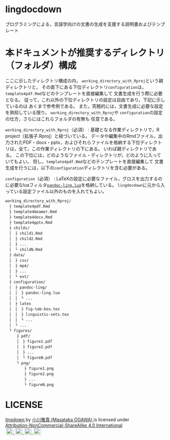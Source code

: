 # lingdocdown
プログラミングによる，言語学向けの文書の生成を支援する説明書およびテンプレート

# 本ドキュメントが推奨するディレクトリ（フォルダ）構成

ここに示したディレクトリ構成の内，
`working_directory_with_Rproj`という親ディレクトリと，
その直下にある下位ディレクトリ`configuration`は，
`template4pdf.Rmd`などのテンプレートを直接編集して
文書生成を行う際に必要となる。
従って，これ以外の下位ディレクトリの設定は自由であり，下記に示しているのは
あくまで参考例である。
また，究極的には，文書生成に必要な設定を熟知している限り，
`working_directory_with_Rproj`や
`configuration`の設定の仕方，さらにはこれらフォルダの有無も
任意である。

`working_directory_with_Rproj`（必須）
: 基礎となる作業ディレクトリで，R project（拡張子.Rproj）と紐づいている。
  データや編集中のRmdファイル，出力されたPDF・docx・pptx，およびそれらファイルを格納する下位ディレクトリは，全て，この作業ディレクトリの下にある。
  いわば親ディレクトリである。
  この下位には，どのようなファイル・ディレクトリが，どのように入っていてもよい。
  但し，`template4pdf.Rmd`などのテンプレートを直接編集して
  文書生成を行うには，以下の`configuration`ディレクトリを含む必要がある。

`configuration`（必須）
: LaTeXの設定に必要なファイル，グロスを出力するのに必要なluaフィルタ[`pandoc-ling.lua`](https://github.com/CLRafaelR/lingdocdown)を格納している。
  `lingdocdown`に元から入っている設定ファイル以外のものを入れてもよい。

```
working_directory_with_Rproj/
　├ template4pdf.Rmd
　├ template4beamer.Rmd
　├ template4docx.Rmd
　├ template4pptx.Rmd
　├ childs/
　│　├ child1.Rmd
　│　├ child2.Rmd
　│　├ ...
　│　└ childN.Rmd
　├ data/
　│　├ csv/
　│　├ mp4/
　│　├ ...
　│　└ ext/
　├ configuration/
　│　├ pandoc-ling/
　│　│　├ pandoc-ling.lua
　│　│　└ ...
　│　├ latex
　│　│　├ fig-tab-box.tex
　│　│　├ linguistic-sets.tex
　│　│　└ ...
　│　└ ...
　└ figures/
　　　├ pdf/
　　　│　├ figure1.pdf
　　　│　├ figure2.pdf
　　　│　├ ...
　　　│　└ figureN.pdf
　　　└ png/
　　　　　├ figure1.png
　　　　　├ figure2.png
　　　　　├ ...
　　　　　└ figureN.png
 ```

# LICENSE

<p xmlns:cc="http://creativecommons.org/ns#" xmlns:dct="http://purl.org/dc/terms/">
  <a property="dct:title" rel="cc:attributionURL" href="https://github.com/CLRafaelR/lingdocdown">
    lingdown
  </a>
  by 
  <a rel="cc:attributionURL dct:creator" property="cc:attributionName" href="https://github.com/CLRafaelR">
    小川雅貴 (Masataka OGAWA)
  </a> 
  is licensed under 
  <a href="http://creativecommons.org/licenses/by-nc-sa/4.0/?ref=chooser-v1" target="_blank" rel="license noopener noreferrer" style="display:inline-block;">
    Attribution-NonCommercial-ShareAlike 4.0 International
    <br/>
    <img style="height:22px!important;margin-left:3px;vertical-align:text-bottom;" src="https://mirrors.creativecommons.org/presskit/icons/cc.svg?ref=chooser-v1">
    <img style="height:22px!important;margin-left:3px;vertical-align:text-bottom;" src="https://mirrors.creativecommons.org/presskit/icons/by.svg?ref=chooser-v1">
    <img style="height:22px!important;margin-left:3px;vertical-align:text-bottom;" src="https://mirrors.creativecommons.org/presskit/icons/nc.svg?ref=chooser-v1">
    <img style="height:22px!important;margin-left:3px;vertical-align:text-bottom;" src="https://mirrors.creativecommons.org/presskit/icons/sa.svg?ref=chooser-v1">
  </a>
</p>
